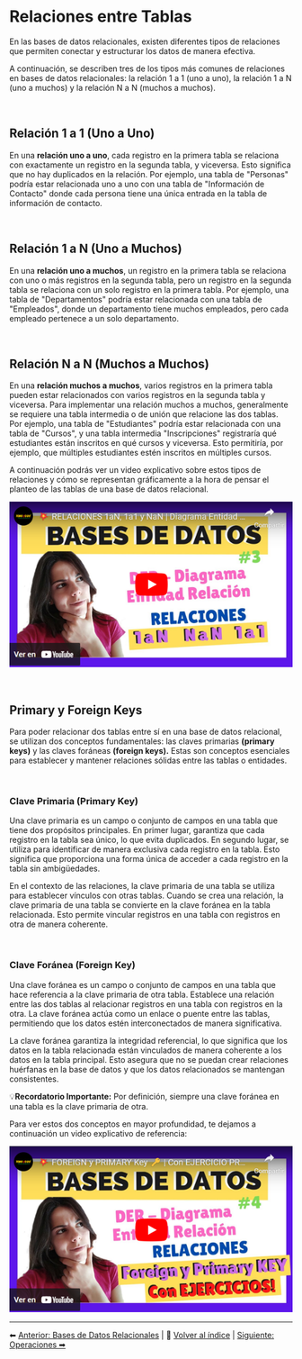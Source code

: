 # Relaciones entre Tablas

En las bases de datos relacionales, existen diferentes tipos de relaciones que permiten conectar y estructurar los datos de manera efectiva.

A continuación, se describen tres de los tipos más comunes de relaciones en bases de datos relacionales: la relación 1 a 1 (uno a uno), la relación 1 a N (uno a muchos) y la relación N a N (muchos a muchos).

<br>

## Relación 1 a 1 (Uno a Uno)

En una **relación uno a uno**, cada registro en la primera tabla se relaciona con exactamente un registro en la segunda tabla, y viceversa. Esto significa que no hay duplicados en la relación. Por ejemplo, una tabla de "Personas" podría estar relacionada uno a uno con una tabla de "Información de Contacto" donde cada persona tiene una única entrada en la tabla de información de contacto.

<br>

## Relación 1 a N (Uno a Muchos)

En una **relación uno a muchos**, un registro en la primera tabla se relaciona con uno o más registros en la segunda tabla, pero un registro en la segunda tabla se relaciona con un solo registro en la primera tabla. Por ejemplo, una tabla de "Departamentos" podría estar relacionada con una tabla de "Empleados", donde un departamento tiene muchos empleados, pero cada empleado pertenece a un solo departamento.

<br>

## Relación N a N (Muchos a Muchos)

En una **relación muchos a muchos**, varios registros en la primera tabla pueden estar relacionados con varios registros en la segunda tabla y viceversa. Para implementar una relación muchos a muchos, generalmente se requiere una tabla intermedia o de unión que relacione las dos tablas. Por ejemplo, una tabla de "Estudiantes" podría estar relacionada con una tabla de "Cursos", y una tabla intermedia "Inscripciones" registraría qué estudiantes están inscritos en qué cursos y viceversa. Esto permitiría, por ejemplo, que múltiples estudiantes estén inscritos en múltiples cursos.

A continuación podrás ver un video explicativo sobre estos tipos de relaciones y cómo se representan gráficamente a la hora de pensar el planteo de las tablas de una base de datos relacional.

[![](./resources/relaciones-screenshot.png)](https://youtu.be/AArIcStS0TU)

<br>

## Primary y Foreign Keys

Para poder relacionar dos tablas entre sí en una base de datos relacional, se utilizan dos conceptos fundamentales: las claves primarias **(primary keys)** y las claves foráneas **(foreign keys).** Estas son conceptos esenciales para establecer y mantener relaciones sólidas entre las tablas o entidades.

<br>

### Clave Primaria (Primary Key)

Una clave primaria es un campo o conjunto de campos en una tabla que tiene dos propósitos principales. En primer lugar, garantiza que cada registro en la tabla sea único, lo que evita duplicados. En segundo lugar, se utiliza para identificar de manera exclusiva cada registro en la tabla. Esto significa que proporciona una forma única de acceder a cada registro en la tabla sin ambigüedades.

En el contexto de las relaciones, la clave primaria de una tabla se utiliza para establecer vínculos con otras tablas. Cuando se crea una relación, la clave primaria de una tabla se convierte en la clave foránea en la tabla relacionada. Esto permite vincular registros en una tabla con registros en otra de manera coherente.

<br>

### Clave Foránea (Foreign Key)

Una clave foránea es un campo o conjunto de campos en una tabla que hace referencia a la clave primaria de otra tabla. Establece una relación entre las dos tablas al relacionar registros en una tabla con registros en la otra. La clave foránea actúa como un enlace o puente entre las tablas, permitiendo que los datos estén interconectados de manera significativa.

La clave foránea garantiza la integridad referencial, lo que significa que los datos en la tabla relacionada están vinculados de manera coherente a los datos en la tabla principal. Esto asegura que no se puedan crear relaciones huérfanas en la base de datos y que los datos relacionados se mantengan consistentes.

💡**Recordatorio Importante:** Por definición, siempre una clave foránea en una tabla es la clave primaria de otra.

Para ver estos dos conceptos en mayor profundidad, te dejamos a continuación un video explicativo de referencia:

[![](./resources/primary-foreign-key-screenshot.png)](https://youtu.be/tyyhIsDmVM0)

---
⬅ [Anterior: Bases de Datos Relacionales](01_bases_de_datos_relacionales.md) | 📂 [Volver al índice](../README.md) | [Siguiente: Operaciones ➡](03_operaciones.md)

